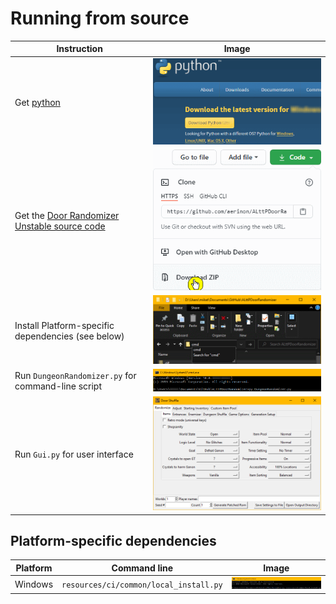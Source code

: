# Running from source

|Instruction|Image|
|-----------|-----|
|Get [python](http://python.org/downloads)|![Get python](https://raw.githubusercontent.com/miketrethewey/ALttPDoorRandomizer/DoorDevUnstable/docs/images/python.png)
|Get the [Door Randomizer Unstable source code](https://github.com/Aerinon/ALttPDoorRandomizer/archive/DoorDevUnstable.zip)|![Get source code](https://raw.githubusercontent.com/miketrethewey/ALttPDoorRandomizer/DoorDevUnstable/docs/images/sourcecode.png)
|Install Platform-specific dependencies (see below)|![Command line](https://raw.githubusercontent.com/miketrethewey/ALttPDoorRandomizer/DoorDevUnstable/docs/images/cmd.png)
|Run `DungeonRandomizer.py` for command-line script|![DungeonRandomizer.py](https://raw.githubusercontent.com/miketrethewey/ALttPDoorRandomizer/DoorDevUnstable/docs/images/py-dungeonrandomizer.png)
|Run `Gui.py` for user interface|![Gui.py](https://raw.githubusercontent.com/miketrethewey/ALttPDoorRandomizer/DoorDevUnstable/docs/images/py-gui.png)

## Platform-specific dependencies

|Platform|Command line|Image|
| :----: |------------|-----|
|Windows |`resources/ci/common/local_install.py`|![Windows](https://raw.githubusercontent.com/miketrethewey/ALttPDoorRandomizer/DoorDevUnstable/docs/images/cli-windows.png)
